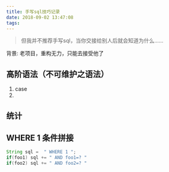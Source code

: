 ```yaml
---
title: 手写sql技巧记录
date: 2018-09-02 13:47:08
tags: 
---
```


> 但我并不推荐手写sql，当你交接给别人后就会知道为什么......

<!-- more -->

背景: 老项目，重构无力，只能去接受他了
## 高阶语法（不可维护之语法）
1. case
2. 

## 统计

## WHERE 1 条件拼接
```java
String sql =  " WHERE 1 "; 
if(foo1) sql += " AND foo1=? "
if(foo2) sql += " AND foo2=? "
```